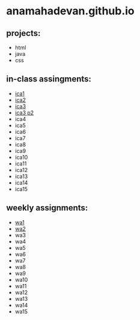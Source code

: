 # anamahadevan.github.io




## projects:
* html
* java
* css

## in-class assingments:
* [ica1](https://docs.google.com/document/d/15EPhaM7IeliXMuuJs00CyBdzzLgC-jN4Yqa44iOBdj0/edit?usp=sharing)
* [ica2](https://docs.google.com/document/d/169MR_Vl_k5d7mL8-MEoeVV45ohrbcvjF0X6RIxwM-Ig/edit?usp=sharing)
* [ica3](ica/ica3a.html)
* [ica3 p2](ica/ica3-part2/index.html)
* ica4
* ica5
* ica6
* ica7
* ica8
* ica9
* ica10
* ica11
* ica12
* ica13
* ica14
* ica15

## weekly assignments: 
* [wa1 ](wa/wa1.html)
* [wa2 ](wa/wa2.html)
* wa3
* wa4
* wa5
* wa6
* wa7
* wa8
* wa9
* wa10
* wa11
* wa12
* wa13
* wa14
* wa15
